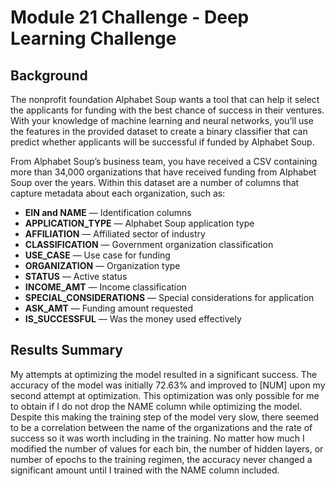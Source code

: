 # Module 21 Challenge - Deep Learning Challenge

## Background

The nonprofit foundation Alphabet Soup wants a tool that can help it select the applicants for funding with the best chance of success in their ventures. With your knowledge of machine learning and neural networks, you’ll use the features in the provided dataset to create a binary classifier that can predict whether applicants will be successful if funded by Alphabet Soup.

From Alphabet Soup’s business team, you have received a CSV containing more than 34,000 organizations that have received funding from Alphabet Soup over the years. Within this dataset are a number of columns that capture metadata about each organization, such as:

* **EIN and NAME** — Identification columns
* **APPLICATION_TYPE** — Alphabet Soup application type
* **AFFILIATION** — Affiliated sector of industry
* **CLASSIFICATION** — Government organization classification
* **USE_CASE** — Use case for funding
* **ORGANIZATION** — Organization type
* **STATUS** — Active status
* **INCOME_AMT** — Income classification
* **SPECIAL_CONSIDERATIONS** — Special considerations for application
* **ASK_AMT** — Funding amount requested
* **IS_SUCCESSFUL** — Was the money used effectively

## Results Summary
My attempts at optimizing the model resulted in a significant success. The accuracy of the model was initially 72.63% and improved to [NUM] upon my second attempt at optimization. This optimization was only possible for me to obtain if I do not drop the NAME column while optimizing the model. Despite this making the training step of the model very slow, there seemed to be a correlation between the name of the organizations and the rate of success so it was worth including in the training. No matter how much I modified the number of values for each bin, the number of hidden layers, or number of epochs to the training regimen, the accuracy never changed a significant amount until I trained with the NAME column included.